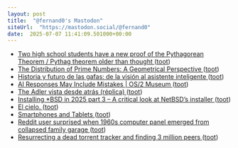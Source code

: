 ```yaml
---
layout: post
title:  "@fernand0's Mastodon"
siteUrl:  "https://mastodon.social/@fernand0"
date:  2025-07-07 11:41:09.501000+00:00
---
```

*  [Two high school students have a new proof of the Pythagorean Theorem  / Pythag theorem older than thought ](https://blog.computationalcomplexity.org/2025/06/two-high-school-students-have-new-proof.htm) ([toot](https://mastodon.social/@fernand0/114811762734731836))
*  [The Distribution of Prime Numbers: A Geometrical Perspective ](https://blog.computationalcomplexity.org/2025/06/the-distribution-of-prime-numbers.htm) ([toot](https://mastodon.social/@fernand0/114811441286967042))
*  [Historia y futuro de las gafas: de la visión al asistente inteligente ](https://wwwhatsnew.com/2025/07/01/historia-y-futuro-de-las-gafas-de-la-vision-al-asistente-inteligente) ([toot](https://mastodon.social/@fernand0/114811270019476416))
*  [AI Responses May Include Mistakes \| OS/2 Museum ](https://www.os2museum.com/wp/ai-responses-may-include-mistakes) ([toot](https://mastodon.social/@fernand0/114811052531686222))
*  [The Adler vista desde atrás (réplica) ](https://www.flickr.com/photos/fernand0/54616877041) ([toot](https://mastodon.social/@fernand0/114809442795671600))
*  [Installing *BSD in 2025 part 3 – A critical look at NetBSD’s installer ](https://eerielinux.wordpress.com/2025/05/31/installing-bsd-in-2025-part-3-a-critical-look-at-netbsds-installer) ([toot](https://mastodon.social/@fernand0/114809314239567640))
*  [El cielo. ](https://avecesunafoto.wordpress.com/2025/07/06/el-cielo) ([toot](https://mastodon.social/@fernand0/114807525901140617))
*  [Smartphones and Tablets ](https://energy-efficient-products.ec.europa.eu/product-list/smartphones-and-tablets_e) ([toot](https://mastodon.social/@fernand0/114807447488733442))
*  [Reddit user surprised when 1960s computer panel emerged from collapsed family garage ](https://arstechnica.com/gadgets/2025/06/reddit-user-surprised-when-1960s-computer-panel-emerged-from-collapsed-family-garage) ([toot](https://mastodon.social/@fernand0/114807265820123409))
*  [Resurrecting a dead torrent tracker and finding 3 million peers ](https://kianbradley.com/2025/06/15/resurrecting-a-dead-tracker.htm) ([toot](https://mastodon.social/@fernand0/114806966791109574))

